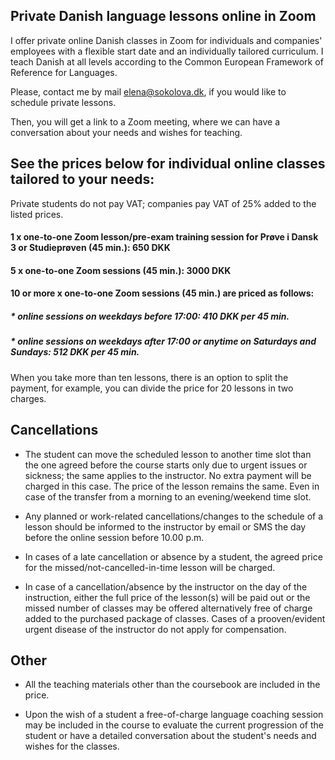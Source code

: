 
## Private Danish language lessons online in Zoom

I offer private online Danish classes in Zoom for individuals and companies' employees with a flexible start date and an individually tailored curriculum. I teach Danish at all levels according to the Common European Framework of Reference for Languages. 

Please, contact me by mail [elena@sokolova.dk](mailto:elena@sokolova.dk), if you would like to schedule private lessons.

Then, you will get a link to a Zoom meeting, where we can have a conversation about your needs and wishes for teaching. 

## See the prices below for individual online classes tailored to your needs:

Private students do not pay VAT; companies pay VAT of 25% added to the listed prices.

#### 1 x one-to-one Zoom lesson/pre-exam training session for Prøve i Dansk 3 or Studieprøven (45 min.): 650 DKK

#### 5 x one-to-one Zoom sessions (45 min.): 3000 DKK

#### 10 or more x one-to-one Zoom sessions (45 min.) are priced as follows:

##### * online sessions on weekdays before 17:00: 410 DKK per 45 min. 

##### * online sessions on weekdays after 17:00 or anytime on Saturdays and Sundays: 512 DKK per 45 min. 

When you take more than ten lessons, there is an option to split the payment, for example, you can divide the price for 20 lessons in two charges.  

## Cancellations 

* The student can move the scheduled lesson to another time slot than the one agreed before the course starts only due to urgent issues or sickness; the same applies to the instructor.  No extra payment will be charged in this case. The price of the lesson remains the same. Even in case of the transfer from a morning to an evening/weekend time slot.

* Any planned or work-related cancellations/changes to the schedule of a lesson should be informed to the instructor by email or SMS the day before the online session before 10.00 p.m. 

* In cases of a late cancellation or absence by a student, the agreed price for the missed/not-cancelled-in-time lesson will be charged. 

* In case of a cancellation/absence by the instructor on the day of the instruction, either the full price of the lesson(s) will be paid out or the missed number of classes may be offered alternatively free of charge added to the purchased package of classes. Cases of a prooven/evident urgent disease of the instructor do not apply for compensation. 

## Other

* All the teaching materials other than the coursebook are included in the price. 

* Upon the wish of a student a free-of-charge language coaching session may be included in the course to evaluate the current progression of the
student or have a detailed conversation about the student's needs and wishes for the classes. 
